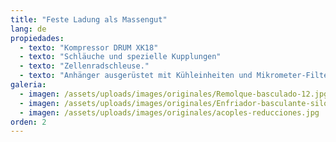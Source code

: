 ```yaml
---
title: "Feste Ladung als Massengut"
lang: de
propiedades:
  - texto: "Kompressor DRUM XK18"
  - texto: "Schläuche und spezielle Kupplungen"
  - texto: "Zellenradschleuse."
  - texto: "Anhänger ausgerüstet mit Kühleinheiten und Mikrometer-Filter."
galeria:
  - imagen: /assets/uploads/images/originales/Remolque-basculado-12.jpg
  - imagen: /assets/uploads/images/originales/Enfriador-basculante-silo-30.jpg
  - imagen: /assets/uploads/images/originales/acoples-reducciones.jpg
orden: 2
---
```

